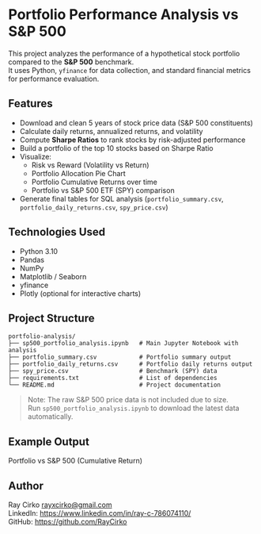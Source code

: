 # Portfolio Performance Analysis vs S&P 500

This project analyzes the performance of a hypothetical stock portfolio compared to the **S&P 500** benchmark.  
It uses Python, `yfinance` for data collection, and standard financial metrics for performance evaluation.

## Features
- Download and clean 5 years of stock price data (S&P 500 constituents)  
- Calculate daily returns, annualized returns, and volatility  
- Compute **Sharpe Ratios** to rank stocks by risk-adjusted performance  
- Build a portfolio of the top 10 stocks based on Sharpe Ratio  
- Visualize:
  - Risk vs Reward (Volatility vs Return)  
  - Portfolio Allocation Pie Chart  
  - Portfolio Cumulative Returns over time  
  - Portfolio vs S&P 500 ETF (SPY) comparison  
- Generate final tables for SQL analysis (`portfolio_summary.csv`, `portfolio_daily_returns.csv`, `spy_price.csv`)  

## Technologies Used
- Python 3.10
- Pandas  
- NumPy  
- Matplotlib / Seaborn  
- yfinance  
- Plotly (optional for interactive charts)  

## Project Structure
```
portfolio-analysis/
├── sp500_portfolio_analysis.ipynb   # Main Jupyter Notebook with analysis
├── portfolio_summary.csv            # Portfolio summary output
├── portfolio_daily_returns.csv      # Portfolio daily returns output
├── spy_price.csv                    # Benchmark (SPY) data
├── requirements.txt                 # List of dependencies
└── README.md                        # Project documentation
```
> Note: The raw S&P 500 price data is not included due to size.  
> Run `sp500_portfolio_analysis.ipynb` to download the latest data automatically.

## Example Output
Portfolio vs S&P 500 (Cumulative Return)  


## Author
Ray Cirko
rayxcirko@gmail.com  
LinkedIn: https://www.linkedin.com/in/ray-c-786074110/ <br>
GitHub: https://github.com/RayCirko 

